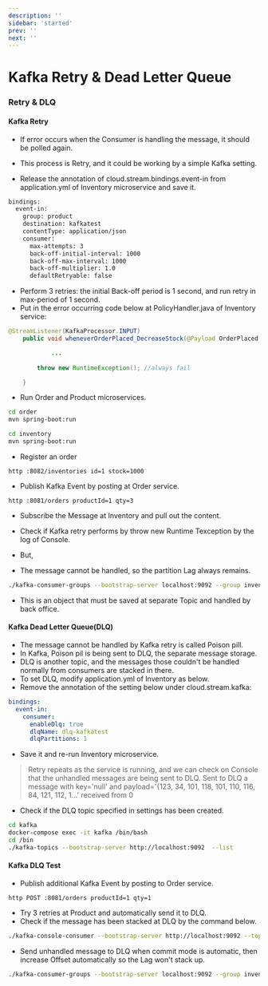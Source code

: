 ```yaml
---
description: ''
sidebar: 'started'
prev: ''
next: ''
---
```


# Kafka Retry & Dead Letter Queue 

### Retry & DLQ

#### Kafka Retry 

- If error occurs when the Consumer is handling the message, it should be polled again.
- This process is Retry, and it could be working by a simple Kafka setting.

- Release the annotation of cloud.stream.bindings.event-in from application.yml of Inventory microservice and save it.
```sh
bindings:
  event-in:
    group: product
    destination: kafkatest
    contentType: application/json
    consumer:
      max-attempts: 3
      back-off-initial-interval: 1000
      back-off-max-interval: 1000
      back-off-multiplier: 1.0
      defaultRetryable: false  
```

- Perform 3 retries: the initial Back-off period is 1 second, and run retry in max-period of 1 second.
- Put in the error occurring code below at PolicyHandler.java of Inventory service:

```java
@StreamListener(KafkaProcessor.INPUT)
    public void wheneverOrderPlaced_DecreaseStock(@Payload OrderPlaced orderPlaced) {

			...
				
        throw new RuntimeException(); //always fail

    }
```

- Run Order and Product microservices.
```bash
cd order
mvn spring-boot:run
```
```bash
cd inventory
mvn spring-boot:run
```

- Register an order
```
http :8082/inventories id=1 stock=1000
```
- Publish Kafka Event by posting at Order service.
```
http :8081/orders productId=1 qty=3
```

- Subscribe the Message at Inventory and pull out the content.
- Check if Kafka retry performs by throw new Runtime Texception by the log of Console.

- But, 
- The message cannot be handled, so the partition Lag always remains.
```sh
./kafka-consumer-groups --bootstrap-server localhost:9092 --group inventory --describe
```
- This is an object that must be saved at separate Topic and handled by back office.

#### Kafka Dead Letter Queue(DLQ)

- The message cannot be handled by Kafka retry is called Poison pill.
- In Kafka, Poison pil is being sent to DLQ, the separate message storage.
- DLQ is another topic, and the messages those couldn't be handled normally from consumers are stacked in there.
- To set DLQ, modify application.yml of Inventory as below.
- Remove the annotation of the setting below under cloud.stream.kafka:
```yaml
bindings:
  event-in:
    consumer:
      enableDlq: true
      dlqName: dlq-kafkatest
      dlqPartitions: 1
```

- Save it and re-run Inventory microservice.

> Retry repeats as the service is running, and we can check on Console that the unhandled messages are being sent to DLQ.
> Sent to DLQ  a message with key='null' and payload='{123, 34, 101, 118, 101, 110, 116, 84, 121, 112, 1...' received from 0

- Check if the DLQ topic specified in settings has been created.
```sh
cd kafka
docker-compose exec -it kafka /bin/bash
cd /bin
./kafka-topics --bootstrap-server http://localhost:9092  --list
```

#### Kafka DLQ Test

- Publish additional Kafka Event by posting to Order service.
```
http POST :8081/orders productId=1 qty=1
```
- Try 3 retries at Product and automatically send it to DLQ.
- Check if the message has been stacked at DLQ by the command below.
```sh
./kafka-console-consumer --bootstrap-server http://localhost:9092 --topic dlq-kafkatest --from-beginning
```
- Send unhandled message to DLQ when commit mode is automatic, then increase Offset automatically so the Lag won't stack up.
```sh
./kafka-consumer-groups --bootstrap-server localhost:9092 --group inventory --describe
```